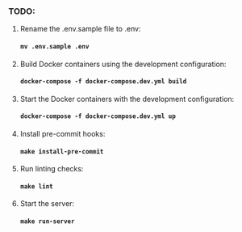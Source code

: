 ### TODO:

1. Rename the .env.sample file to .env:
   #### ` mv .env.sample .env `
2. Build Docker containers using the development configuration:
   #### ` docker-compose -f docker-compose.dev.yml build `

3. Start the Docker containers with the development configuration:
   #### ` docker-compose -f docker-compose.dev.yml up `

4. Install pre-commit hooks:
   #### ` make install-pre-commit `

5. Run linting checks:
   #### ` make lint `

6. Start the server:
   #### ` make run-server `
